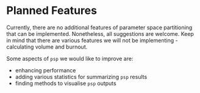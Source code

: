 # Planned Features

Currently, there are no additional features of parameter space partitioning
that can be implemented. Nonetheless, all suggestions are welcome. Keep in mind
that there are various features we will not be implementing - calculating volume
and burnout.

Some aspects of `psp` we would like to improve are: 

- enhancing performance
- adding various statistics for summarizing `psp` results
- finding methods to visualise `psp` outputs
